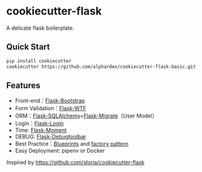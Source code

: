 # cookiecutter-flask

A delicate flask boilerplate.

## Quick Start

``` bash
pip install cookiecutter
cookiecutter https://github.com/alphardex/cookiecutter-flask-basic.git
```

## Features

- Front-end：[Flask-Bootstrap](https://pythonhosted.org/Flask-Bootstrap/)
- Form Validation：[Flask-WTF](https://flask-wtf.readthedocs.io/)
- ORM：[Flask-SQLAlchemy](http://flask-sqlalchemy.pocoo.org/2.3/)+[Flask-Migrate](https://github.com/miguelgrinberg/Flask-Migrate)（User Model）
- Login：[Flask-Login](https://flask-login.readthedocs.io/)
- Time: [Flask-Moment](https://github.com/miguelgrinberg/Flask-Moment)
- DEBUG: [Flask-Debugtoolbar](https://github.com/mgood/flask-debugtoolbar)
- Best Practice：[Blueprints](http://flask.pocoo.org/docs/1.0/blueprints/) and [factory pattern](http://flask.pocoo.org/docs/1.0/patterns/appfactories)
- Easy Deployment: pipenv or Docker

Inspired by https://github.com/sloria/cookiecutter-flask
